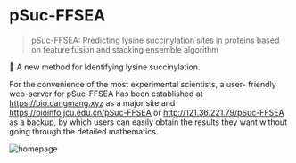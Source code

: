 # pSuc-FFSEA
> pSuc-FFSEA: Predicting lysine succinylation sites in proteins based on feature fusion and stacking ensemble algorithm

🐹 A new method for Identifying lysine succinylation.

For the convenience of the most experimental scientists, a user- friendly web-server for pSuc-FFSEA has been established at https://bio.cangmang.xyz as a major site and https://bioinfo.jcu.edu.cn/pSuc-FFSEA or http://121.36.221.79/pSuc-FFSEA as a backup, by which users can easily obtain the results they want without going through the detailed mathematics.

![homepage](https://cdn.jsdelivr.net/gh/wugenqiang/PictureBed/images/1646275475871.png)
